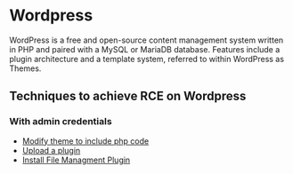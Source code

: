 # Wordpress

WordPress is a free and open-source content management system written in PHP and paired with a MySQL or MariaDB database. Features include a plugin architecture and a template system, referred to within WordPress as Themes.

## Techniques to achieve RCE on Wordpress

### With admin credentials

 - [Modify theme to include php code](./techniques/Modify-theme-to-include-php-code/)
 - [Upload a plugin](./techniques/Upload-a-plugin/)
 - [Install File Managment Plugin](./techniques/Install-FileManagment-Plugin/)

